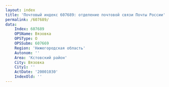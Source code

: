 ```yaml
---
layout: index
title: 'Почтовый индекс 607689: отделение почтовой связи Почты России'
permalink: /607689/
data:
    Index: 607689
    OPSName: Вязовка
    OPSType: О
    OPSSubm: 607669
    Region: 'Нижегородская область'
    Autonom: ''
    Area: 'Кстовский район'
    City: Вязовка
    City1: ''
    ActDate: '20001030'
    IndexOld: ''
---
```

